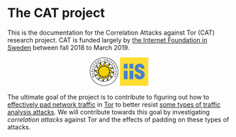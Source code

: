 # The CAT project
This is the documentation for the Correlation Attacks against Tor (CAT) research project. 
CAT is funded largely by [the Internet Foundation in Sweden](https://www.iis.se/english/about-iis/) between fall 2018 to March 2019.

<p align="center">
<img src="img/kau.png" width="64"> 
  <img src="img/iis.png" width="64">
</p>

The ultimate goal of the project is to contribute to figuring out how to [effectively pad network traffic](https://arxiv.org/pdf/1512.00524.pdf) in [Tor](https://www.torproject.org/) to better resist [some types of traffic analysis attacks](https://blog.torproject.org/tors-open-research-topics-2018-edition). 
We will contribute towards this goal by investigating _correlation attacks_ against Tor and the effects of padding on these types of attacks.
